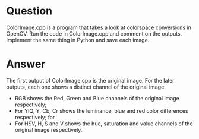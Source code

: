 
# Question

ColorImage.cpp is a program that takes a look at colorspace conversions in OpenCV. Run the code in ColorImage.cpp and comment on the outputs. Implement the same thing in Python and save each image.

# Answer

The first output of ColorImage.cpp is the original image. For the later outputs, each one shows a distinct channel of the original image:
* RGB shows the Red, Green and Blue channels of the original image respectively; 
* For YIQ, Y, Cb, Cr shows the luminance, blue and red color differences respectively; for 
* For HSV, H, S and V shows the hue, saturation and value channels of the original image respectively. 
